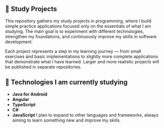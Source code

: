 ## 📖 Study Projects

This repository gathers my study projects in programming, where I build simple practice applications focused only on the essentials of what I am studying.
The main goal is to experiment with different technologies, strengthen my foundations, and continuously improve my skills in software development.

Each project represents a step in my learning journey — from small exercises and basic implementations to slightly more complete applications that demonstrate what I have learned.
Larger and more realistic projects will be published in separate repositories. 

## 🚀 Technologies I am currently studying
- **Java for Android**  
- **Angular**  
- **TypeScript**  
- **C#**  
- **JavaScript**
I plan to expand to other languages and frameworks, always aiming to learn something new and improve my skills.
